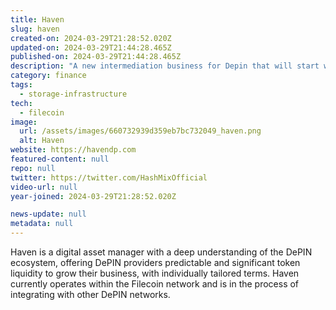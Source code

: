 ```yaml
---
title: Haven
slug: haven
created-on: 2024-03-29T21:28:52.020Z
updated-on: 2024-03-29T21:44:28.465Z
published-on: 2024-03-29T21:44:28.465Z
description: "A new intermediation business for Depin that will start with a focus on Filecoin"
category: finance
tags:
  - storage-infrastructure
tech:
  - filecoin
image:
  url: /assets/images/660732939d359eb7bc732049_haven.png
  alt: Haven
website: https://havendp.com
featured-content: null
repo: null
twitter: https://twitter.com/HashMixOfficial
video-url: null
year-joined: 2024-03-29T21:28:52.020Z

news-update: null
metadata: null
---
```


Haven is a digital asset manager with a deep understanding of the DePIN ecosystem, offering DePIN providers predictable and significant token liquidity to grow their business, with individually tailored terms. Haven currently operates within the Filecoin network and is in the process of integrating with other DePIN networks.
